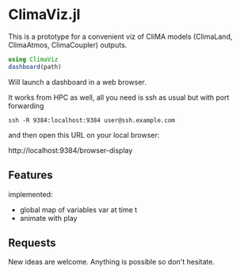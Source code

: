 # ClimaViz.jl

This is a prototype for a convenient viz of CliMA models (ClimaLand, ClimaAtmos, ClimaCoupler) outputs.

```julia
using ClimaViz
dashboard(path)
```

Will launch a dashboard in a web browser.

It works from HPC as well, all you need is ssh as usual but with port forwarding

```shell
ssh -R 9384:localhost:9384 user@ssh.example.com
```

and then open this URL on your local browser:

http://localhost:9384/browser-display

## Features

implemented:
- global map of variables var at time t
- animate with play

## Requests
New ideas are welcome. Anything is possible so don't hesitate.
